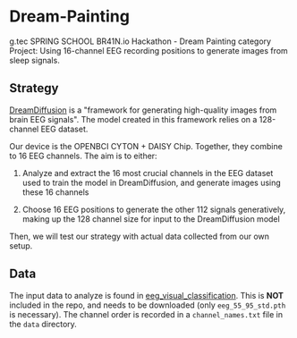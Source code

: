 # Dream-Painting
g.tec SPRING SCHOOL BR41N.io Hackathon - Dream Painting category
Project: Using 16-channel EEG recording positions to generate images from sleep signals.

## Strategy
[DreamDiffusion](https://github.com/bbaaii/DreamDiffusion) is a "framework for generating high-quality images from brain EEG signals". The model created in this framework relies on a 128-channel EEG dataset.

Our device is the OPENBCI CYTON + DAISY Chip. Together, they combine to 16 EEG channels. The aim is to either:

1. Analyze and extract the 16 most crucial channels in the EEG dataset used to train the model in DreamDiffusion, and generate images using these 16 channels

2. Choose 16 EEG positions to generate the other 112 signals generatively, making up the 128 channel size for input to the DreamDiffusion model

Then, we will test our strategy with actual data collected from our own setup.

## Data
The input data to analyze is found in [eeg_visual_classification](https://github.com/perceivelab/eeg_visual_classification?tab=readme-ov-file). This is **NOT** included in the repo, and needs to be downloaded (only `eeg_55_95_std.pth` is necessary). The channel order is recorded in a ` channel_names.txt ` file in the `data` directory. 
